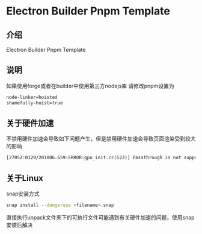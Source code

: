 # Electron Builder Pnpm Template

## 介绍

Electron Builder Pnpm Template

## 说明

如果使用forge或者在builder中使用第三方nodejs库
请修改pnpm设置为

```txt
node-linker=hoisted
shamefully-hoist=true
```

## 关于硬件加速

不禁用硬件加速会导致如下问题产生，但是禁用硬件加速会导致页面渲染受到较大的影响

```txt
[27052:0129/201006.659:ERROR:gpu_init.cc(523)] Passthrough is not supported, GL is disabled, ANGLE is
```

## 关于Linux

snap安装方式

```sh
snap install --dangerous <filename>.snap

```

直接执行unpack文件夹下的可执行文件可能遇到有关硬件加速的问题，使用snap安装后解决
